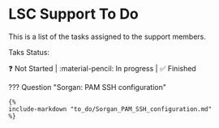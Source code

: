 # LSC Support To Do
This is a list of the tasks assigned to the support members.

Taks Status:

:question: Not Started | :material-pencil: In progress |  :white_check_mark: Finished


??? Question "Sorgan: PAM SSH configuration"

    {%
    include-markdown "to_do/Sorgan_PAM_SSH_configuration.md"
    %}
